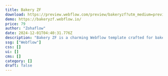 ```yaml
---
title: Bakery ZF
download: https://preview.webflow.com/preview/bakeryzf?utm_medium=preview_link&utm_source=designer&utm_content=bakeryzf&preview=91f5be47eb114eb672d796cf86453309&workflow=sitePreview
demo: https://bakeryzf.webflow.io/
price: 79
author: "Zohaflow"
date: 2024-12-01T04:40:31.776Z
description: "Bakery ZF is a charming Webflow template crafted for bakeries, chocolatiers, and pastry shops. Create a delightful online presence to showcase your offerings, captivate your audience, and easily build a fully functional, stunning website."
ssg: ["Webflow"]
css: []
ui: []
cms: []
category: []
draft: false
---
```

